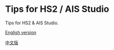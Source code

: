 # Tips for HS2 / AIS Studio
Tips for HS2 &amp; AIS Studio.

[English version](https://github.com/Blatke/Tips-for-HS2-AIS-Studio/blob/main/English%20ver.md)

[中文版](https://github.com/Blatke/Tips-for-HS2-AIS-Studio/blob/main/Chinese%20ver.md)
